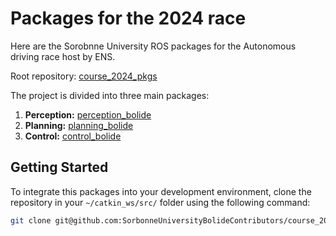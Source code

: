# Packages for the 2024 race
Here are the Sorobnne University ROS packages for the Autonomous driving race host by ENS.

Root repository: [course_2024_pkgs](https://github.com/SorbonneUniversityBolideContributors/Course_2024.git)

The project is divided into three main packages:
1. **Perception:** [perception_bolide](https://github.com/SorbonneUniversityBolideContributors/course_2024_pkgs/tree/main/perception_bolide)
2. **Planning:** [planning_bolide](https://github.com/SorbonneUniversityBolideContributors/course_2024_pkgs/tree/main/planning_bolide)
3. **Control:** [control_bolide](https://github.com/SorbonneUniversityBolideContributors/course_2024_pkgs/tree/main/control_bolide)

## Getting Started

To integrate this packages into your development environment, clone the repository in your `~/catkin_ws/src/` folder using the following command:

```bash
git clone git@github.com:SorbonneUniversityBolideContributors/course_2024_pkgs.git
```